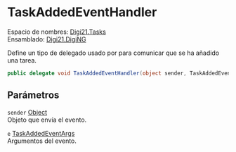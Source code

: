 # TaskAddedEventHandler

Espacio de nombres: [Digi21.Tasks](./)  
Ensamblado: [Digi21.DigiNG](../)

Define un tipo de delegado usado por para comunicar que se ha añadido una tarea.

```csharp
public delegate void TaskAddedEventHandler(object sender, TaskAddedEventArgs e);
```

## Parámetros

`sender` [Object](https://docs.microsoft.com/en-us/dotnet/api/system.object?view=net-5.0)  
Objeto que envía el evento.

`e` [TaskAddedEventArgs](taskaddedeventargs/)  
Argumentos del evento.



